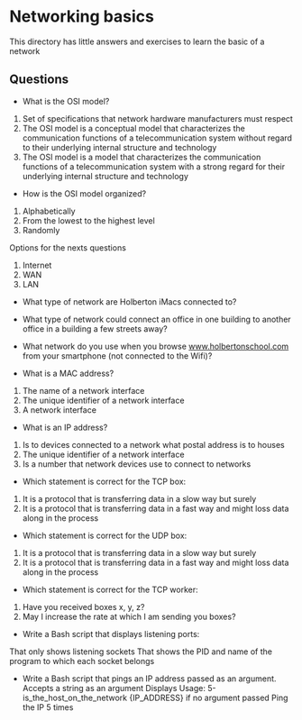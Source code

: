# Networking basics
This directory has little answers and exercises to learn the basic of a network

## Questions
- What is the OSI model?
1. Set of specifications that network hardware manufacturers must respect
2. The OSI model is a conceptual model that characterizes the communication functions of a telecommunication system without regard to their underlying internal structure and technology
3. The OSI model is a model that characterizes the communication functions of a telecommunication system with a strong regard for their underlying internal structure and technology

- How is the OSI model organized?
1. Alphabetically
2. From the lowest to the highest level
3. Randomly

Options for the nexts questions

1. Internet
2. WAN
3. LAN

- What type of network are Holberton iMacs connected to?

- What type of network could connect an office in one building to another office in a building a few streets away?

- What network do you use when you browse www.holbertonschool.com from your smartphone (not connected to the Wifi)?

- What is a MAC address?
1. The name of a network interface
2. The unique identifier of a network interface
3. A network interface
- What is an IP address?
1. Is to devices connected to a network what postal address is to houses
2. The unique identifier of a network interface
3. Is a number that network devices use to connect to networks


- Which statement is correct for the TCP box:
1. It is a protocol that is transferring data in a slow way but surely
2. It is a protocol that is transferring data in a fast way and might loss data along in the process
- Which statement is correct for the UDP box:
1. It is a protocol that is transferring data in a slow way but surely
2. It is a protocol that is transferring data in a fast way and might loss data along in the process
- Which statement is correct for the TCP worker:
1. Have you received boxes x, y, z?
2. May I increase the rate at which I am sending you boxes?

- Write a Bash script that displays listening ports:

That only shows listening sockets
That shows the PID and name of the program to which each socket belongs

- Write a Bash script that pings an IP address passed as an argument.
Accepts a string as an argument
Displays Usage: 5-is_the_host_on_the_network {IP_ADDRESS} if no argument passed
Ping the IP 5 times